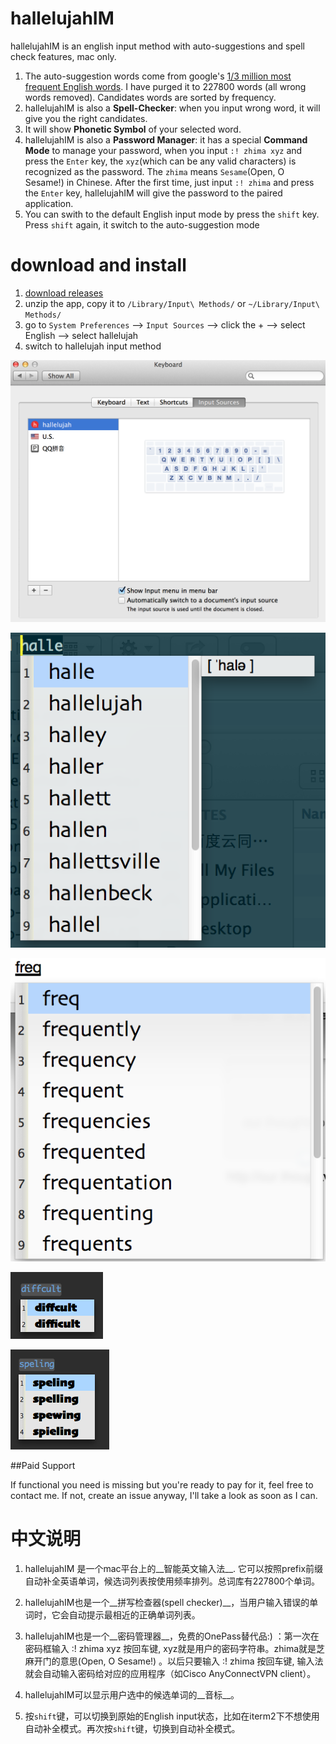 hallelujahIM
============

hallelujahIM is  an english input method with auto-suggestions and spell check features, mac only.

1. The auto-suggestion words come from google's  [1/3 million most frequent English words](http://norvig.com/ngrams/count_1w.txt). I have purged it to 227800 words (all wrong words removed). Candidates words are sorted by frequency.
2. hallelujahIM is also a __Spell-Checker__: when you input wrong word, it will give you the right candidates.
3. It will show __Phonetic Symbol__ of your selected word.
4. hallelujahIM is also a __Password Manager__: it has a special __Command Mode__ to manage your password, when you input `:! zhima xyz` and press the `Enter` key, the `xyz`(which can be any valid characters) is recognized as the password. The `zhima` means `Sesame`(Open, O Sesame!) in Chinese. After the first time, just input `:! zhima` and press the `Enter` key, hallelujahIM will give the password to the paired application.
5. You can swith to the default English input mode by press the `shift` key. Press `shift` again, it switch to the auto-suggestion mode

download and install
======
1. [download releases](https://github.com/dongyuwei/hallelujahIM/releases)
2. unzip the app, copy it to `/Library/Input\ Methods/` or `~/Library/Input\ Methods/`
3. go to `System Preferences` --> `Input Sources` --> click the + --> select English --> select hallelujah
4. switch to hallelujah input method

![setup](https://github.com/dongyuwei/NumberInput_IMKit_Sample/blob/master/object-c/hallelujahIM/snapshots/setup.png?raw=true)


![auto-suggestion](https://github.com/dongyuwei/NumberInput_IMKit_Sample/blob/master/object-c/hallelujahIM/snapshots/auto-suggestion-2.png?raw=true)

![sort-by-frequency](https://github.com/dongyuwei/NumberInput_IMKit_Sample/blob/master/object-c/hallelujahIM/snapshots/sort-by-frequency-2.png?raw=true)

![spell-check](https://github.com/dongyuwei/NumberInput_IMKit_Sample/blob/master/object-c/hallelujahIM/snapshots/spell-check-1.png?raw=true)

![spell-check-2](https://github.com/dongyuwei/NumberInput_IMKit_Sample/blob/master/object-c/hallelujahIM/snapshots/spell-check-2.png?raw=true)


##Paid Support

If functional you need is missing but you're ready to pay for it, feel free to contact me. If not, create an issue anyway, I'll take a look as soon as I can.

中文说明
=======
1. hallelujahIM 是一个mac平台上的__智能英文输入法__. 它可以按照prefix前缀自动补全英语单词，候选词列表按使用频率排列。总词库有227800个单词。

2. hallelujahIM也是一个__拼写检查器(spell checker)__，当用户输入错误的单词时，它会自动提示最相近的正确单词列表。

3. hallelujahIM也是一个__密码管理器__，免费的OnePass替代品:) ：第一次在密码框输入 :! zhima xyz 按回车键, xyz就是用户的密码字符串。zhima就是芝麻开门的意思(Open, O Sesame!) 。以后只要输入 :! zhima 按回车键, 输入法就会自动输入密码给对应的应用程序（如Cisco AnyConnectVPN client）。

4. hallelujahIM可以显示用户选中的候选单词的__音标__。

5. 按`shift`键，可以切换到原始的English input状态，比如在iterm2下不想使用自动补全模式。再次按`shift`键，切换到自动补全模式。
